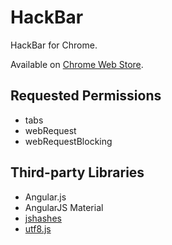 # HackBar

HackBar for Chrome.

Available on [Chrome Web Store](https://chrome.google.com/webstore/detail/hackbar/ginpbkfigcoaokgflihfhhmglmbchinc).

## Requested Permissions

* tabs
* webRequest
* webRequestBlocking

## Third-party Libraries

* Angular.js
* AngularJS Material
* [jshashes](https://github.com/h2non/jshashes)
* [utf8.js](https://github.com/mathiasbynens/utf8.js)
